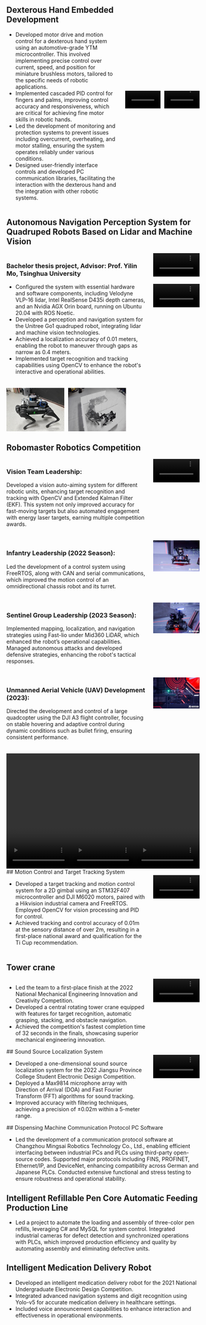 <div style="display: flex; width: 100%;">
  <!-- 左侧文字内容和标题 -->
  <div style="flex: 3; padding-right: 20px;">
    <h2>Dexterous Hand Embedded Development</h2>  <!-- 添加的标题 -->
    <ul>
      <li>Developed motor drive and motion control for a dexterous hand system using an automotive-grade YTM microcontroller. This involved implementing precise control over current, speed, and position for miniature brushless motors, tailored to the specific needs of robotic applications.</li>
      <li>Implemented cascaded PID control for fingers and palms, improving control accuracy and responsiveness, which are critical for achieving fine motor skills in robotic hands.</li>
      <li>Led the development of monitoring and protection systems to prevent issues including overcurrent, overheating, and motor stalling, ensuring the system operates reliably under various conditions.</li>
      <li>Designed user-friendly interface controls and developed PC communication libraries, facilitating the interaction with the dexterous hand and the integration with other robotic systems.</li>
    </ul>
  </div>
  <div style="flex: 2; display: flex; align-items: center;">
    <div style="flex: 1; margin-right: 10px;">
      <video style="width: 100%; max-height: 100%;" controls>
        <source src="/files/hand1.mp4" type="video/mp4">
        Your browser does not support the video tag.
      </video>
    </div>
    <div style="flex: 1;">
      <video style="width: 100%; max-height: 100%;" controls>
        <source src="/files/hand2.mp4" type="video/mp4">
        Your browser does not support the video tag.
      </video>
    </div>
  </div>
</div>

## Autonomous Navigation Perception System for Quadruped Robots Based on Lidar and Machine Vision

<div style="display: flex; width: 100%;">
  <!-- 左侧文字内容 -->
  <div style="flex: 3; padding-right: 20px;">
    <h3>Bachelor thesis project, Advisor: Prof. Yilin Mo, Tsinghua University</h3>
    <ul>
      <li>Configured the system with essential hardware and software components, including Velodyne VLP-16 lidar, Intel RealSense D435i depth cameras, and an Nvidia AGX Orin board, running on Ubuntu 20.04 with ROS Noetic.</li>
      <li>Developed a perception and navigation system for the Unitree Go1 quadruped robot, integrating lidar and machine vision technologies.</li>
      <li>Achieved a localization accuracy of 0.01 meters, enabling the robot to maneuver through gaps as narrow as 0.4 meters.</li>
      <li>Implemented target recognition and tracking capabilities using OpenCV to enhance the robot's interactive and operational abilities.</li>
    </ul>  
  </div>
<div style="flex: 1; display: flex; flex-direction: column; align-items: center;">
    <video style="width: 100%; max-height: 200px; margin-bottom: 20px;" controls>
      <source src="/files/dog_move.mp4" type="video/mp4">
      Your browser does not support the video tag.
    </video>
    <video style="width: 100%; max-height: 200px; margin-bottom: 20px;" controls>
      <source src="/files/dog_follow.mp4" type="video/mp4">
      Your browser does not support the video tag.
    </video>
  </div>
</div>
<div style="display: flex; justify-content: flex-start; width: 100%; margin-top: 20px;">
  <img src="/files/dog.jpg" style="width: 30%; height: auto; margin-right: 10px;">
  <img src="/files/dog2.jpg" style="width: 30%; height: auto;">
</div>

## Robomaster Robotics Competition

  <div style="display: flex; margin-bottom: 20px;">
    <div style="flex: 3; padding-right: 20px;">
      <h3>Vision Team Leadership:</h3>
      <p>Developed a vision auto-aiming system for different robotic units, enhancing target recognition and tracking with OpenCV and Extended Kalman Filter (EKF). This system not only improved accuracy for fast-moving targets but also automated engagement with energy laser targets, earning multiple competition awards.</p>
    </div>
    <div style="flex: 1; display: flex; flex-direction: column; align-items: center;">
      <video style="width: 100%; height: auto;" controls>
        <source src="/files/Auto_aim.mp4" type="video/mp4">
        Your browser does not support the video tag.
      </video>
    </div>
  </div>
  <div style="display: flex; margin-bottom: 20px;">
    <div style="flex: 3; padding-right: 20px;">
      <h3>Infantry Leadership (2022 Season):</h3>
      <p>Led the development of a control system using FreeRTOS, along with CAN and serial communications, which improved the motion control of an omnidirectional chassis robot and its turret.</p>
    </div>
    <div style="flex: 1;">
      <img src="/files/Balance.jpg" style="width: 100%; height: auto;">
    </div>
  </div>
  <div style="display: flex; margin-bottom: 20px;">
    <div style="flex: 3; padding-right: 20px;">
      <h3>Sentinel Group Leadership (2023 Season):</h3>
      <p>Implemented mapping, localization, and navigation strategies using Fast-lio under Mid360 LiDAR, which enhanced the robot’s operational capabilities. Managed autonomous attacks and developed defensive strategies, enhancing the robot's tactical responses.</p>
    </div>
    <div style="flex: 1;">
      <img src="/files/sentry.jpg" style="width: 100%; height: auto;">
    </div>
  </div>


<div style="display: flex; margin-bottom: 20px;">
  <div style="flex: 3; padding-right: 20px;">
    <h3>Unmanned Aerial Vehicle (UAV) Development (2023):</h3>
    <p>Directed the development and control of a large quadcopter using the DJI A3 flight controller, focusing on stable hovering and adaptive control during dynamic conditions such as bullet firing, ensuring consistent performance.</p>
  </div>
  <div style="flex: 1; display: flex; flex-direction: column; align-items: center;">
    <img src="/files/UAV.jpg" style="width: 100%; height: auto;">
  </div>
</div>
<div style="display: flex; width: 100%; height: 300px;"> <!-- 增加容器高度 -->
  <video style="flex-grow: 1; min-width: 30%; max-width: 100%; height: 100%;" controls> <!-- 调整视频高度和宽度范围 -->
    <source src="/files/UAV_game.mp4" type="video/mp4">
    Your browser does not support the video tag.
  </video>
  <video style="flex-grow: 1; min-width: 30%; max-width: 100%; height: 100%;" controls>
    <source src="/files/UAV_test.mp4" type="video/mp4">
    Your browser does not support the video tag.
  </video>
  <video style="flex-grow: 1; min-width: 30%; max-width: 100%; height: 100%;" controls>
    <source src="/files/balance_game.mp4" type="video/mp4">
    Your browser does not support the video tag.
  </video>
</div>
## Motion Control and Target Tracking System

<div style="display: flex; width: 100%;">
  <!-- 左侧文字内容 -->
  <div style="flex: 3; padding-right: 20px;">
    <ul>
      <li>Developed a target tracking and motion control system for a 2D gimbal using an STM32F407 microcontroller and DJI M6020 motors, paired with a Hikvision industrial camera and FreeRTOS. Employed OpenCV for vision processing and PID for control.</li>
      <li>Achieved tracking and control accuracy of 0.01m at the sensory distance of over 2m, resulting in a first-place national award and qualification for the Ti Cup recommendation.</li>
    </ul>
  </div>
  <!-- 右侧图片和视频 -->
  <div style="flex: 1; display: flex; flex-direction: column; align-items: center;">
    <video style="width: 100%; max-width: 300px; height: auto;" controls>
      <source src="/files/motion_control.mp4" type="video/mp4">
      Your browser does not support the video tag.
    </video>
  </div>
</div>

## Tower crane

<div style="display: flex; width: 100%; align-items: start;">
  <div style="flex: 3; padding-right: 20px;">
    <ul>
      <li>Led the team to a first-place finish at the 2022 National Mechanical Engineering Innovation and Creativity Competition.</li>
      <li>Developed a central rotating tower crane equipped with features for target recognition, automatic grasping, stacking, and obstacle navigation.</li>
      <li>Achieved the competition's fastest completion time of 32 seconds in the finals, showcasing superior mechanical engineering innovation.</li>
    </ul>
  </div>
  <div style="flex: 1; display: flex; flex-direction: column; align-items: center;">
    <video style="width: 100%; height: auto;" controls>
      <source src="/files/Tower crane.mp4" type="video/mp4">
      Your browser does not support the video tag.
    </video>
  </div>
</div>
## Sound Source Localization System

<div style="display: flex; width: 100%; align-items: start;">
  <div style="flex: 3; padding-right: 20px;">
    <ul>
      <li>Developed a one-dimensional sound source localization system for the 2022 Jiangsu Province College Student Electronic Design Competition.</li>
      <li>Deployed a Max9814 microphone array with Direction of Arrival (DOA) and Fast Fourier Transform (FFT) algorithms for sound tracking.</li>
      <li>Improved accuracy with filtering techniques, achieving a precision of ±0.02m within a 5-meter range.</li>
    </ul>
  </div>
  <div style="flex: 1; display: flex; flex-direction: column; align-items: center;">
    <video style="width: 100%; max-width: 300px; height: auto;" controls>
      <source src="/files/sound_source.mp4" type="video/mp4">
      Your browser does not support the video tag.
    </video>
  </div>
</div>
## Dispensing Machine Communication Protocol PC Software

- Led the development of a communication protocol software at Changzhou Mingsai Robotics Technology Co., Ltd., enabling efficient interfacing between industrial PCs and PLCs using third-party open-source codes. Supported major protocols including FINS, PROFINET, Ethernet/IP, and DeviceNet, enhancing compatibility across German and Japanese PLCs. Conducted extensive functional and stress testing to ensure robustness and operational stability.

## Intelligent Refillable Pen Core Automatic Feeding Production Line

- Led a project to automate the loading and assembly of three-color pen refills, leveraging C# and MySQL for system control. Integrated industrial cameras for defect detection and synchronized operations with PLCs, which improved production efficiency and quality by automating assembly and eliminating defective units.

## Intelligent Medication Delivery Robot

- Developed an intelligent medication delivery robot for the 2021 National Undergraduate Electronic Design Competition.
- Integrated advanced navigation systems and digit recognition using Yolo-v5 for accurate medication delivery in healthcare settings.
- Included voice announcement capabilities to enhance interaction and effectiveness in operational environments.
